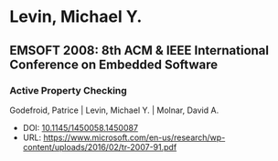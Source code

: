 # Levin, Michael Y.

## EMSOFT 2008: 8th ACM & IEEE International Conference on Embedded Software

### Active Property Checking
Godefroid, Patrice | Levin, Michael Y. | Molnar, David A.
* DOI: [10.1145/1450058.1450087](https://doi.org/10.1145/1450058.1450087)
* URL: <https://www.microsoft.com/en-us/research/wp-content/uploads/2016/02/tr-2007-91.pdf>

